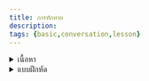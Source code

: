 ```yaml
---
title: การทักทาย
description: 
tags: {basic,conversation,lesson}
---
```


<details>
<summary>เนื้อหา</summary>

## การทักทาย

Hi, Hello = สวัสดี ใช้พูดทักทายกันได้ทุกเวลา เป็นคำทักทายที่ไม่เป็นทางการ
ลองพูดตามเลย

Good morning = สวัสดีตอนเช้า ใช้พูดทักทายในตอนเช้าถึงเที่ยง
Good afternoon = สวัสดีตอนเช้า ใช้พูดทักทายในตอนเที่ยงถึงเย็น
Good evening = สวัสดีตอนเย็น

How are you ? = คุณสบายดีไหม
I'm fine = ฉันสบายดี
Thank you หรือ Thanks = ขอบคุณ

Nice to meet you = ยินดีที่ได้รู้จัก (ถ้าเป็นการเจอกันครั้งแรก)

## การบอกลา

Good bye = ลาก่อน
See you next time หรือ See you = แล้วเจอกันอีก

Pual : Hello. How are you?
Don: I'm fine, thank you. How are you?
Paul: Fine, thanks. (bus sound­effect) Oh, excuse me—here’s my
bus. Good­bye.
Don: Good­bye.

</details>

<details>
<summary>แบบฝึกหัด</summary>
</details>

